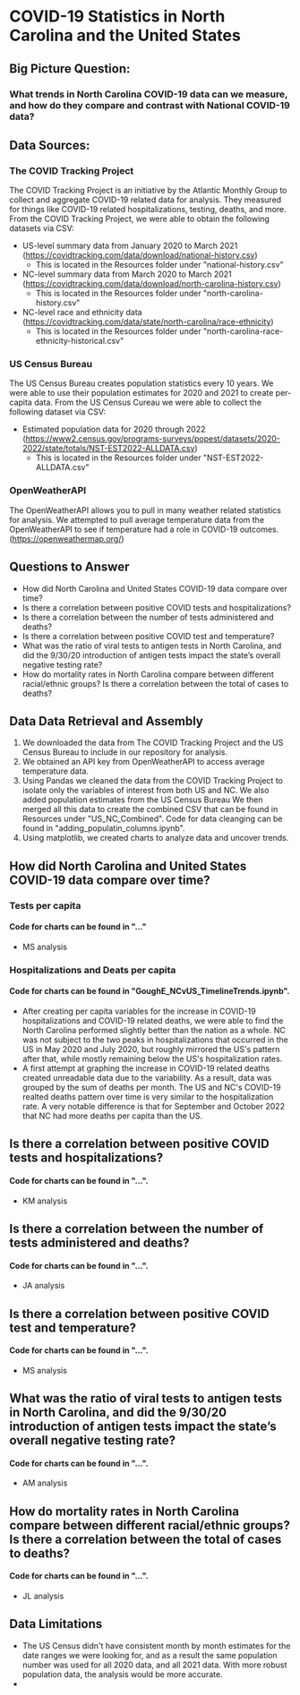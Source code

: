 # COVID-19 Statistics in North Carolina and the United States

## Big Picture Question:
### What trends in North Carolina COVID-19 data can we measure, and how do they compare and contrast with National COVID-19 data?

## Data Sources:
### The COVID Tracking Project
The COVID Tracking Project is an initiative by the Atlantic Monthly Group to collect and aggregate COVID-19 related data for analysis. They measured for things like COVID-19 related hospitalizations, testing, deaths, and more. From the COVID Tracking Project, we were able to obtain the following datasets via CSV:
* US-level summary data from January 2020 to March 2021 (https://covidtracking.com/data/download/national-history.csv)
  * This is located in the Resources folder under "national-history.csv"
* NC-level summary data from March 2020 to March 2021 (https://covidtracking.com/data/download/north-carolina-history.csv)
  * This is located in the Resources folder under "north-carolina-history.csv"
* NC-level race and ethnicity data (https://covidtracking.com/data/state/north-carolina/race-ethnicity)
  * This is located in the Resources folder under "north-carolina-race-ethnicity-historical.csv"
 
### US Census Bureau
The US Census Bureau creates population statistics every 10 years. We were able to use their population estimates for 2020 and 2021 to create per-capita data. From the US Census Cureau we were able to collect the following dataset via CSV:
* Estimated population data for 2020 through 2022 (https://www2.census.gov/programs-surveys/popest/datasets/2020-2022/state/totals/NST-EST2022-ALLDATA.csv)
  * This is located in the Resources folder under "NST-EST2022-ALLDATA.csv"
 
### OpenWeatherAPI
The OpenWeatherAPI allows you to pull in many weather related statistics for analysis. We attempted to pull average temperature data from the OpenWeatherAPI to see if temperature had a role in COVID-19 outcomes. (https://openweathermap.org/)

## Questions to Answer
* How did North Carolina and United States COVID-19 data compare over time?
* Is there a correlation between positive COVID tests and hospitalizations?
* Is there a correlation between the number of tests administered and deaths?
* Is there a correlation between positive COVID test and temperature?
* What was the ratio of viral tests to antigen tests in North Carolina, and did the 9/30/20 introduction of antigen tests impact the state’s overall negative testing rate?
* How do mortality rates in North Carolina compare between different racial/ethnic groups? Is there a correlation between the total of cases to deaths?

## Data Data Retrieval and Assembly
1. We downloaded the data from The COVID Tracking Project and the US Census Bureau to include in our repository for analysis.
2. We obtained an API key from OpenWeatherAPI to access average temperature data.
3. Using Pandas we cleaned the data from the COVID Tracking Project to isolate only the variables of interest from both US and NC. We also added population estimates from the US Census Bureau We then merged all this data to create the combined CSV that can be found in Resources under "US_NC_Combined". Code for data cleanging can be found in "adding_populatin_columns.ipynb".
4. Using matplotlib, we created charts to analyze data and uncover trends.

## How did North Carolina and United States COVID-19 data compare over time?
### Tests per capita
#### Code for charts can be found in "..."
* MS analysis

### Hospitalizations and Deats per capita
#### Code for charts can be found in "GoughE_NCvUS_TimelineTrends.ipynb".
* After creating per capita variables for the increase in COVID-19 hospitalizations and COVID-19 related deaths, we were able to find the North Carolina performed slightly better than the nation as a whole. NC was not subject to the two peaks in hospitalizations that occurred in the US in May 2020 and July 2020, but roughly mirrored the US's pattern after that, while mostly remaining below the US's hospitalization rates.
* A first attempt at graphing the increase in COVID-19 related deaths created unreadable data due to the variability. As a result, data was grouped by the sum of deaths per month. The US and NC's COVID-19 realted deaths pattern over time is very similar to the hospitalization rate. A very notable difference is that for September and October 2022 that NC had more deaths per capita than the US.

## Is there a correlation between positive COVID tests and hospitalizations?
#### Code for charts can be found in "...".
* KM analysis

## Is there a correlation between the number of tests administered and deaths?
#### Code for charts can be found in "...".
* JA analysis

## Is there a correlation between positive COVID test and temperature?
#### Code for charts can be found in "...".
* MS analysis

## What was the ratio of viral tests to antigen tests in North Carolina, and did the 9/30/20 introduction of antigen tests impact the state’s overall negative testing rate?
#### Code for charts can be found in "...".
* AM analysis

## How do mortality rates in North Carolina compare between different racial/ethnic groups? Is there a correlation between the total of cases to deaths?
#### Code for charts can be found in "...".
* JL analysis

## Data Limitations
* The US Census didn't have consistent month by month estimates for the date ranges we were looking for, and as a result the same population number was used for all 2020 data, and all 2021 data. With more robust population data, the analysis would be more accurate.
* 
